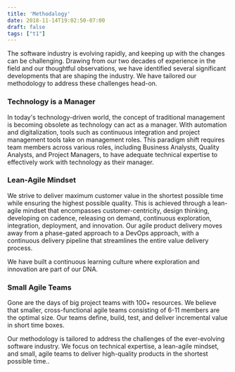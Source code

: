 ```yaml
---
title: 'Methodalogy'
date: 2018-11-14T19:02:50-07:00
draft: false
tags: ["t1"]
---
```


The software industry is evolving rapidly, and keeping up with the changes can be challenging. Drawing from our two decades of experience in the field and our thoughtful observations, we have identified several significant developments that are shaping the industry. We have tailored our methodology to address these challenges head-on.

### Technology is a Manager

In today's technology-driven world, the concept of traditional management is becoming obsolete as technology can act as a manager. With automation and digitalization, tools such as continuous integration and project management tools take on management roles. This paradigm shift requires team members across various roles, including Business Analysts, Quality Analysts, and Project Managers, to have adequate technical expertise to effectively work with technology as their manager.

### Lean-Agile Mindset

We strive to deliver maximum customer value in the shortest possible time while ensuring the highest possible quality. This is achieved through a lean-agile mindset that encompasses customer-centricity, design thinking, developing on cadence, releasing on demand, continuous exploration, integration, deployment, and innovation. Our agile product delivery moves away from a phase-gated approach to a DevOps approach, with a continuous delivery pipeline that streamlines the entire value delivery process.

We have built a continuous learning culture where exploration and innovation are part of our DNA.

### Small Agile Teams

Gone are the days of big project teams with 100+ resources. We believe that smaller, cross-functional agile teams consisting of 6-11 members are the optimal size. Our teams define, build, test, and deliver incremental value in short time boxes.

Our methodology is tailored to address the challenges of the ever-evolving software industry. We focus on technical expertise, a lean-agile mindset, and small, agile teams to deliver high-quality products in the shortest possible time..
